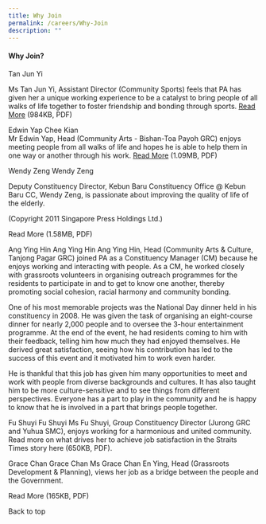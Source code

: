 ```yaml
---
title: Why Join
permalink: /careers/Why-Join
description: ""
---
```

#### Why Join?

Tan Jun Yi <br>

Ms Tan Jun Yi, Assistant Director (Community Sports) feels that PA has given her a unique working experience to be a catalyst to bring people of all walks of life together to foster friendship and bonding through sports.
[Read More](//) (984KB, PDF)


Edwin Yap Chee Kian <br>
Mr Edwin Yap, Head (Community Arts - Bishan-Toa Payoh GRC) enjoys meeting people from all walks of life and hopes he is able to help them in one way or another through his work.
[Read More](//) (1.09MB, PDF)

Wendy Zeng
Wendy Zeng

Deputy Constituency Director, Kebun Baru Constituency Office @ Kebun Baru CC, Wendy Zeng, is passionate about improving the quality of life of the elderly. 

(Copyright 2011 Singapore Press Holdings Ltd.)

Read More (1.58MB, PDF)

Ang Ying Hin
Ang Ying Hin
Ang Ying Hin, Head (Community Arts & Culture, Tanjong Pagar GRC) joined PA as a Constituency Manager (CM) because he enjoys working and interacting with people. As a CM, he worked closely with grassroots volunteers in organising outreach programmes for the residents to participate in and to get to know one another, thereby promoting social cohesion, racial harmony and community bonding.

One of his most memorable projects was the National Day dinner held in his constituency in 2008. He was given the task of organising an eight-course dinner for nearly 2,000 people and to oversee the 3-hour entertainment programme. At the end of the event, he had residents coming to him with their feedback, telling him how much they had enjoyed themselves. He derived great satisfaction, seeing how his contribution has led to the success of this event and it motivated him to work even harder.

He is thankful that this job has given him many opportunities to meet and work with people from diverse backgrounds and cultures. It has also taught him to be more culture-sensitive and to see things from different perspectives. Everyone has a part to play in the community and he is happy to know that he is involved in a part that brings people together.

Fu Shuyi
Fu Shuyi
Ms Fu Shuyi, Group Constituency Director (Jurong GRC and Yuhua SMC), enjoys working for a harmonious and united community. Read more on what drives her to achieve job satisfaction in the Straits Times story here (650KB, PDF).

Grace Chan
Grace Chan
Ms Grace Chan En Ying, Head (Grassroots Development & Planning), views her job as a bridge between the people and the Government. 

Read More (165KB, PDF)

Back to top